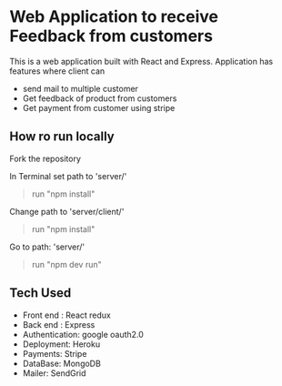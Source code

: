 # Web Application to receive Feedback from customers
This is a web application built with React and Express. 
Application has features where client can
* send mail to multiple customer
* Get feedback of product from customers
* Get payment from customer using stripe

## How ro run locally
Fork the repository

In Terminal set path to 'server/'
> run "npm install"

Change path to 'server/client/'
> run "npm install"

Go to path: 'server/'
> run "npm dev run"

## Tech Used
* Front end : React redux
* Back end : Express
* Authentication: google oauth2.0
* Deployment: Heroku
* Payments: Stripe
* DataBase: MongoDB
* Mailer: SendGrid
